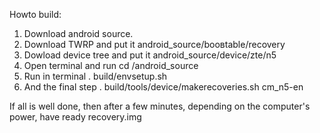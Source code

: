 Howto build:
1. Download android source.
2. Download TWRP and put it android_source/booвtable/recovery
3. Dowload device tree and put it android_source/device/zte/n5
4. Open terminal and run cd /android_source
5. Run in terminal . build/envsetup.sh
6. And the final step . build/tools/device/makerecoveries.sh cm_n5-en

If all is well done, then after a few minutes, depending on the computer's power, have ready recovery.img
